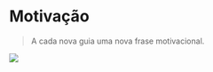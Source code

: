 # Motivação

> A cada nova guia uma nova frase motivacional.

![](https://raw.githubusercontent.com/theuves/motivacao/master/captura.png)
